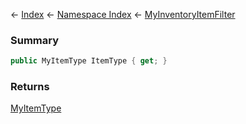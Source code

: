 ← [Index](Api-Index) ← [Namespace Index](Namespace-Index) ← [MyInventoryItemFilter](Sandbox.ModAPI.Ingame.MyInventoryItemFilter)

### Summary

```csharp
public MyItemType ItemType { get; }
```

### Returns

[MyItemType](VRage.Game.ModAPI.Ingame.MyItemType)

